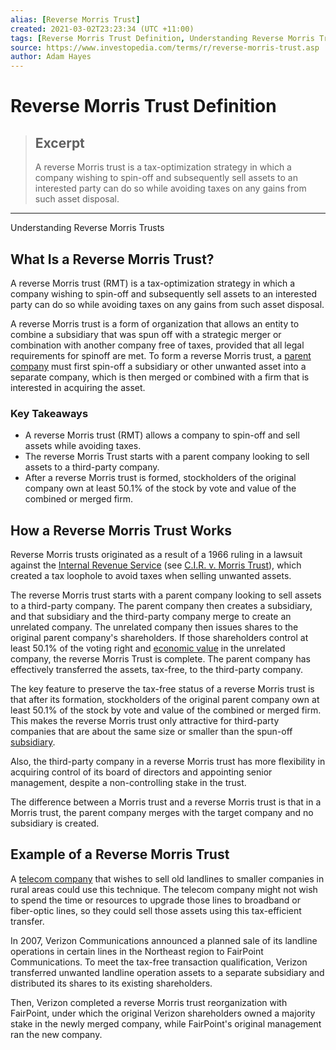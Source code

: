 ```yaml
---
alias: [Reverse Morris Trust]
created: 2021-03-02T23:23:34 (UTC +11:00)
tags: [Reverse Morris Trust Definition, Understanding Reverse Morris Trusts]
source: https://www.investopedia.com/terms/r/reverse-morris-trust.asp
author: Adam Hayes
---
```


# Reverse Morris Trust Definition

> ## Excerpt
> A reverse Morris trust is a tax-optimization strategy in which a company wishing to spin-off and subsequently sell assets to an interested party can do so while avoiding taxes on any gains from such asset disposal.

---

Understanding Reverse Morris Trusts
## What Is a Reverse Morris Trust?

A reverse Morris trust (RMT) is a tax-optimization strategy in which a company wishing to spin-off and subsequently sell assets to an interested party can do so while avoiding taxes on any gains from such asset disposal.

A reverse Morris trust is a form of organization that allows an entity to combine a subsidiary that was spun off with a strategic merger or combination with another company free of taxes, provided that all legal requirements for spinoff are met. To form a reverse Morris trust, a [parent company](https://www.investopedia.com/terms/p/parentcompany.asp) must first spin-off a subsidiary or other unwanted asset into a separate company, which is then merged or combined with a firm that is interested in acquiring the asset.

### Key Takeaways

-   A reverse Morris trust (RMT) allows a company to spin-off and sell assets while avoiding taxes.
-   The reverse Morris Trust starts with a parent company looking to sell assets to a third-party company.
-   After a reverse Morris trust is formed, stockholders of the original company own at least 50.1% of the stock by vote and value of the combined or merged firm.

## How a Reverse Morris Trust Works

Reverse Morris trusts originated as a result of a 1966 ruling in a lawsuit against the [Internal Revenue Service](https://www.investopedia.com/terms/i/irs.asp) (see [C.I.R. v. Morris Trust](https://casetext.com/case/cir-v-morris-trust)), which created a tax loophole to avoid taxes when selling unwanted assets.

The reverse Morris trust starts with a parent company looking to sell assets to a third-party company. The parent company then creates a subsidiary, and that subsidiary and the third-party company merge to create an unrelated company. The unrelated company then issues shares to the original parent company's shareholders. If those shareholders control at least 50.1% of the voting right and [economic value](https://www.investopedia.com/terms/e/economic-value.asp) in the unrelated company, the reverse Morris Trust is complete. The parent company has effectively transferred the assets, tax-free, to the third-party company.

The key feature to preserve the tax-free status of a reverse Morris trust is that after its formation, stockholders of the original parent company own at least 50.1% of the stock by vote and value of the combined or merged firm. This makes the reverse Morris trust only attractive for third-party companies that are about the same size or smaller than the spun-off [subsidiary](https://www.investopedia.com/terms/s/subsidiary.asp).

Also, the third-party company in a reverse Morris trust has more flexibility in acquiring control of its board of directors and appointing senior management, despite a non-controlling stake in the trust.

The difference between a Morris trust and a reverse Morris trust is that in a Morris trust, the parent company merges with the target company and no subsidiary is created.

## Example of a Reverse Morris Trust

A [telecom company](https://www.investopedia.com/articles/markets/030216/worlds-top-10-telecommunications-companies.asp) that wishes to sell old landlines to smaller companies in rural areas could use this technique. The telecom company might not wish to spend the time or resources to upgrade those lines to broadband or fiber-optic lines, so they could sell those assets using this tax-efficient transfer.

In 2007, Verizon Communications announced a planned sale of its landline operations in certain lines in the Northeast region to FairPoint Communications. To meet the tax-free transaction qualification, Verizon transferred unwanted landline operation assets to a separate subsidiary and distributed its shares to its existing shareholders.

Then, Verizon completed a reverse Morris trust reorganization with FairPoint, under which the original Verizon shareholders owned a majority stake in the newly merged company, while FairPoint's original management ran the new company.
